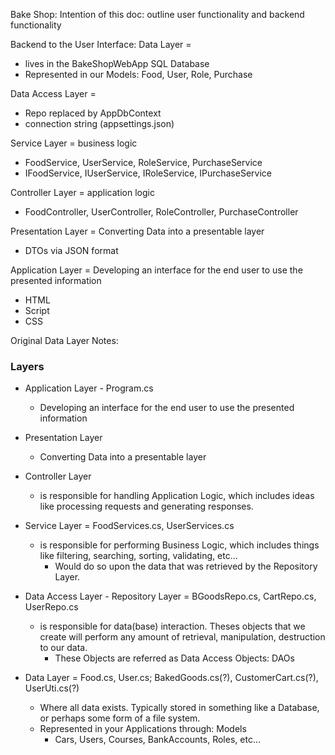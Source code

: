 Bake Shop:
Intention of this doc: outline user functionality and backend functionality

Backend to the User Interface:
Data Layer = 
- lives in the BakeShopWebApp SQL Database
- Represented in our Models: Food, User, Role, Purchase

Data Access Layer = 
- Repo replaced by AppDbContext 
- connection string (appsettings.json)

Service Layer = business logic
- FoodService, UserService, RoleService, PurchaseService
- IFoodService, IUserService, IRoleService, IPurchaseService

Controller Layer = application logic
- FoodController, UserController, RoleController, PurchaseController

Presentation Layer = Converting Data into a presentable layer
- DTOs via JSON format

Application Layer = Developing an interface for the end user to use the presented information
- HTML 
- Script
- CSS



Original Data Layer Notes:
### Layers

- Application Layer - Program.cs
  - Developing an interface for the end user to use the presented information

- Presentation Layer
  - Converting Data into a presentable layer

- Controller Layer
  - is responsible for handling Application Logic, which includes ideas like processing requests and generating responses.

- Service Layer = FoodServices.cs, UserServices.cs
  - is responsible for performing Business Logic, which includes things like filtering, searching, sorting, validating, etc...
    - Would do so upon the data that was retrieved by the Repository Layer.

- Data Access Layer - Repository Layer = BGoodsRepo.cs, CartRepo.cs, UserRepo.cs
  - is responsible for data(base) interaction. Theses objects that we create will perform any amount of retrieval, manipulation, destruction to our data.
    - These Objects are referred as Data Access Objects: DAOs

- Data Layer = Food.cs, User.cs; BakedGoods.cs(?), CustomerCart.cs(?), UserUti.cs(?)
  - Where all data exists. Typically stored in something like a Database, or perhaps some form of a file system.
  - Represented in your Applications through: Models
    - Cars, Users, Courses, BankAccounts, Roles, etc...

